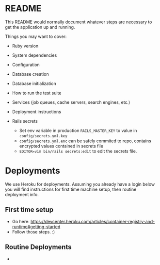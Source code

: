 # README

This README would normally document whatever steps are necessary to get the
application up and running.

Things you may want to cover:

* Ruby version

* System dependencies

* Configuration

* Database creation

* Database initialization

* How to run the test suite

* Services (job queues, cache servers, search engines, etc.)

* Deployment instructions

* Rails secrets
  * Set env variable in production `RAILS_MASTER_KEY` to value in `config/secrets.yml.key`
  * `config/secrets.yml.enc` can be safely commited to repo, contains encrypted values contained in secrets file
  * `EDITOR=vim bin/rails secrets:edit` to edit the secrets file.

# Deployments

We use Heroku for deployments. Assuming you already have a login below you will find instructions for first time machine setup, then routine deployment info.

## First time setup

* Go here: https://devcenter.heroku.com/articles/container-registry-and-runtime#getting-started
* Follow those steps. :)

## Routine Deployments

* 